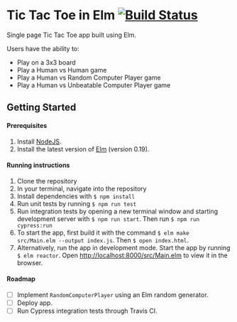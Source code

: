 # Tic Tac Toe in Elm [![Build Status](https://travis-ci.com/Himalee/tic-tac-toe-elm.svg?token=vxGGdM4Eg5UMEFC3e1fz&branch=master)](https://travis-ci.com/Himalee/tic-tac-toe-elm)

Single page Tic Tac Toe app built using Elm.

Users have the ability to:

- Play on a 3x3 board
- Play a Human vs Human game
- Play a Human vs Random Computer Player game
- Play a Human vs Unbeatable Computer Player game

## Getting Started

#### Prerequisites

1. Install [NodeJS](https://nodejs.org/en/).
2. Install the latest version of [Elm](https://guide.elm-lang.org/install.html) (version 0.19).

#### Running instructions

1. Clone the repository
2. In your terminal, navigate into the repository
3. Install dependencies with `$ npm install`
4. Run unit tests by running `$ npm run test`
6. Run integration tests by opening a new terminal window and starting development server with `$ npm run start`. Then run `$ npm run cypress:run`
7. To start the app, first build it with the command `$ elm make src/Main.elm --output index.js`. Then `$ open index.html`.
8. Alternatively, run the app in development mode. Start the app by running `$ elm reactor`. Open [http://localhost:8000/src/Main.elm](http://localhost:8000/src/Main.elm) to view it in the browser.


#### Roadmap

- [ ] Implement `RandomComputerPlayer` using an Elm random generator.
- [ ] Deploy app.
- [ ] Run Cypress integration tests through Travis CI.
